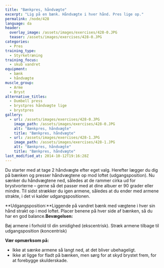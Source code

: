 ```yaml
---
title: "Bænkpres, håndvægte"
excerpt: "Lig på en bænk. Håndvægte i hver hånd. Pres lige op."
permalink: /node/428
language: da
header:
  overlay_image: /assets/images/exercises/428-0.JPG
  teaser: /assets/images/exercises/428-0.JPG
categories:
  - Pres
training_type: 
  - Styrketræning
training_focus: 
  - skub vandret
equipment:
  - bænk
  - håndvægte
muscle_group:
  - Arme
  - Bryst
alternative_titles:
  - Dumbell press
  - brystpres håndvægte lige
  - brystpres
gallery:
  - url: /assets/images/exercises/428-0.JPG
    image_path: /assets/images/exercises/428-0.JPG
    alt: "Bænkpres, håndvægte"
    title: "Bænkpres, håndvægte"
  - url: /assets/images/exercises/428-1.JPG
    image_path: /assets/images/exercises/428-1.JPG
    alt: "Bænkpres, håndvægte"
    title: "Bænkpres, håndvægte"
last_modified_at: 2014-10-12T19:16:28Z
---
```


Du starter med at tage 2 håndvægte efter eget valg. Herefter lægger du dig på bænken og presser håndvægtene op mod loftet (udgangsposition). Nu sænker du håndvægtene ned, således at de rammer cirka ud for brystvorterne – gerne så det passer med at dine albuer er 90 grader eller mindre. Til sidst strækker du igen armene, således at du ender med armene strakte, i det vi kalder udgangspositionen.

**Udgangsposition:**Liggende på vandret bænk med vægtene i hver sin hånd strakt op i mod loftet. Placer benene på hver side af bænken, så du har en god balance.**Bevægelsen:**

Bøj armene i forhold til din smidighed (ekscentrisk). Stræk armene tilbage til udgangsposition (koncentrisk)

**Vær opmærksom på:**

- Ikke at sænke armene så langt ned, at det bliver ubehageligt.
- Ikke at ligge for fladt på bænken, men sørg for at skyd brystet frem, for at forebygge skulderskade.
